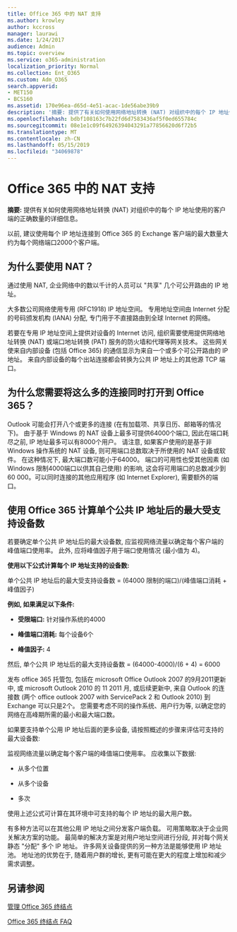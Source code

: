 ```yaml
---
title: Office 365 中的 NAT 支持
ms.author: krowley
author: kccross
manager: laurawi
ms.date: 1/24/2017
audience: Admin
ms.topic: overview
ms.service: o365-administration
localization_priority: Normal
ms.collection: Ent_O365
ms.custom: Adm_O365
search.appverid:
- MET150
- BCS160
ms.assetid: 170e96ea-d65d-4e51-acac-1de56abe39b9
description: '摘要: 提供了有关如何使用网络地址转换 (NAT) 对组织中的每个 IP 地址使用的客户端的正确数量的详细信息。'
ms.openlocfilehash: bdbf108163c7b22fd6d7583436af5f0ed655784c
ms.sourcegitcommit: 08e1e1c09f64926394043291a77856620d6f72b5
ms.translationtype: MT
ms.contentlocale: zh-CN
ms.lasthandoff: 05/15/2019
ms.locfileid: "34069878"
---
```

# <a name="nat-support-with-office-365"></a>Office 365 中的 NAT 支持

 **摘要:** 提供有关如何使用网络地址转换 (NAT) 对组织中的每个 IP 地址使用的客户端的正确数量的详细信息。 
  
以前, 建议使用每个 IP 地址连接到 Office 365 的 Exchange 客户端的最大数量大约为每个网络端口2000个客户端。
  
## <a name="why-use-nat"></a>为什么要使用 NAT？

通过使用 NAT, 企业网络中的数以千计的人员可以 "共享" 几个可公开路由的 IP 地址。
  
大多数公司网络使用专用 (RFC1918) IP 地址空间。 专用地址空间由 Internet 分配的号码颁发机构 (IANA) 分配, 专门用于不直接路由到全球 Internet 的网络。
  
若要在专用 IP 地址空间上提供对设备的 Internet 访问, 组织需要使用提供网络地址转换 (NAT) 或端口地址转换 (PAT) 服务的防火墙和代理等网关技术。 这些网关使来自内部设备 (包括 Office 365) 的通信显示为来自一个或多个可公开路由的 IP 地址。 来自内部设备的每个出站连接都会转换为公共 IP 地址上的其他源 TCP 端口。 
  
## <a name="why-do-you-need-to-have-so-many-connections-open-to-office-365-at-the-same-time"></a>为什么您需要将这么多的连接同时打开到 Office 365？

Outlook 可能会打开八个或更多的连接 (在有加载项、共享日历、邮箱等的情况下)。 由于基于 Windows 的 NAT 设备上最多可提供64000个端口, 因此在端口耗尽之前, IP 地址最多可以有8000个用户。 请注意, 如果客户使用的是基于非 Windows 操作系统的 NAT 设备, 则可用端口总数取决于所使用的 NAT 设备或软件。 在这种情况下, 最大端口数可能小于64000。 端口的可用性也受其他因素 (如 Windows 限制4000端口以供其自己使用) 的影响, 这会将可用端口的总数减少到 60 000。可以同时连接的其他应用程序 (如 Internet Explorer), 需要额外的端口。
  
## <a name="calculating-maximum-supported-devices-behind-a-single-public-ip-address-with-office-365"></a>使用 Office 365 计算单个公共 IP 地址后的最大受支持设备数

若要确定单个公共 IP 地址后的最大设备数, 应监视网络流量以确定每个客户端的峰值端口使用率。 此外, 应将峰值因子用于端口使用情况 (最小值为 4)。 
  
 **使用以下公式计算每个 IP 地址支持的设备数:**
  
单个公共 IP 地址后的最大受支持设备数 = (64000 限制的端口)/(峰值端口消耗 + 峰值因子)
  
 **例如, 如果满足以下条件:**
  
- **受限端口:** 针对操作系统的4000 
    
- **峰值端口消耗:** 每个设备6个 
    
- **峰值因子:** 4 
    
然后, 单个公共 IP 地址后的最大支持设备数 = (64000-4000)/(6 + 4) = 6000
  
发布 office 365 托管包, 包括在 microsoft Office Outlook 2007 的9月2011更新中, 或 microsoft Outlook 2010 的 11 2011 月, 或后续更新中, 来自 Outlook 的连接数 (两个 office outlook 2007 with ServicePack 2 和 Outlook 2010) 到 Exchange 可以只是2个。 您需要考虑不同的操作系统、用户行为等, 以确定您的网络在高峰期所需的最小和最大端口数。
  
如果要支持单个公用 IP 地址后面的更多设备, 请按照概述的步骤来评估可支持的最大设备数:
  
监视网络流量以确定每个客户端的峰值端口使用率。 应收集以下数据:
  
- 从多个位置
    
- 从多个设备
    
- 多次
    
使用上述公式可计算在其环境中可支持的每个 IP 地址的最大用户数。
  
有多种方法可以在其他公用 IP 地址之间分发客户端负载。 可用策略取决于企业网关解决方案的功能。 最简单的解决方案是对用户地址空间进行分段, 并对每个网关静态 "分配" 多个 IP 地址。 许多网关设备提供的另一种方法是能够使用 IP 地址池。 地址池的优势在于, 随着用户群的增长, 更有可能在更大的程度上增加和减少需求调整。
  
## <a name="see-also"></a>另请参阅

[管理 Office 365 终结点](https://support.office.com/article/99cab9d4-ef59-4207-9f2b-3728eb46bf9a)
  
[Office 365 终结点 FAQ](https://support.office.com/article/d4088321-1c89-4b96-9c99-54c75cae2e6d)

